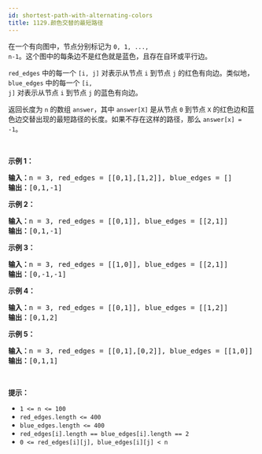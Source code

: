 ```yaml
---
id: shortest-path-with-alternating-colors
title: 1129.颜色交替的最短路径
---
```

在一个有向图中，节点分别标记为 <code>0, 1, ..., n-1</code>。这个图中的每条边不是红色就是蓝色，且存在自环或平行边。

<code>red_edges</code> 中的每一个 <code>[i, j]</code> 对表示从节点 <code>i</code> 到节点 <code>j</code> 的红色有向边。类似地，<code>blue_edges</code> 中的每一个 <code>[i, j]</code> 对表示从节点 <code>i</code> 到节点 <code>j</code> 的蓝色有向边。

返回长度为 <code>n</code> 的数组 <code>answer</code>，其中 <code>answer[X]</code> 是从节点 <code>0</code> 到节点 <code>X</code> 的红色边和蓝色边交替出现的最短路径的长度。如果不存在这样的路径，那么 <code>answer[x] = -1</code>。

 

**示例 1：**


<pre><strong>输入：</strong>n = 3, red_edges = [[0,1],[1,2]], blue_edges = []<br/><strong>输出：</strong>[0,1,-1]<br/></pre>

**示例 2：**


<pre><strong>输入：</strong>n = 3, red_edges = [[0,1]], blue_edges = [[2,1]]<br/><strong>输出：</strong>[0,1,-1]<br/></pre>

**示例 3：**


<pre><strong>输入：</strong>n = 3, red_edges = [[1,0]], blue_edges = [[2,1]]<br/><strong>输出：</strong>[0,-1,-1]<br/></pre>

**示例 4：**


<pre><strong>输入：</strong>n = 3, red_edges = [[0,1]], blue_edges = [[1,2]]<br/><strong>输出：</strong>[0,1,2]<br/></pre>

**示例 5：**


<pre><strong>输入：</strong>n = 3, red_edges = [[0,1],[0,2]], blue_edges = [[1,0]]<br/><strong>输出：</strong>[0,1,1]<br/></pre>

 

**提示：**


- <code>1 &lt;= n &lt;= 100</code>
- <code>red_edges.length &lt;= 400</code>
- <code>blue_edges.length &lt;= 400</code>
- <code>red_edges[i].length == blue_edges[i].length == 2</code>
- <code>0 &lt;= red_edges[i][j], blue_edges[i][j] &lt; n</code>
